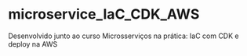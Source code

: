 # microservice_IaC_CDK_AWS
Desenvolvido junto ao curso Microsserviços na prática: IaC com CDK e deploy na AWS
